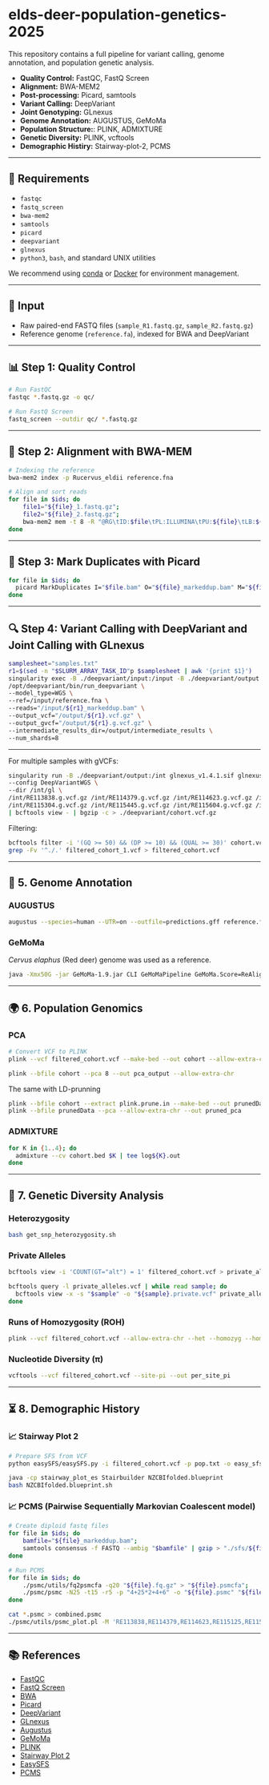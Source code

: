 # elds-deer-population-genetics-2025

This repository contains a full pipeline for variant calling, genome annotation, and population genetic analysis.

- **Quality Control:** FastQC, FastQ Screen  
- **Alignment:** BWA-MEM2  
- **Post-processing:** Picard, samtools  
- **Variant Calling:** DeepVariant  
- **Joint Genotyping:** GLnexus
- **Genome Annotation:** AUGUSTUS, GeMoMa
- **Population Structure:**: PLINK, ADMIXTURE
- **Genetic Diversity:** PLINK, vcftools
- **Demographic Histiry:** Stairway-plot-2, PCMS

---

## 🔧 Requirements

- `fastqc`
- `fastq_screen`
- `bwa-mem2`
- `samtools`
- `picard`
- `deepvariant`
- `glnexus`
- `python3`, `bash`, and standard UNIX utilities

We recommend using [conda](https://docs.conda.io/en/latest/) or [Docker](https://www.docker.com/) for environment management.

---

## 🧪 Input

- Raw paired-end FASTQ files (`sample_R1.fastq.gz`, `sample_R2.fastq.gz`)
- Reference genome (`reference.fa`), indexed for BWA and DeepVariant

---

## 📊 Step 1: Quality Control

```bash
# Run FastQC
fastqc *.fastq.gz -o qc/

# Run FastQ Screen
fastq_screen --outdir qc/ *.fastq.gz
````

---

## 🧬 Step 2: Alignment with BWA-MEM

```bash
# Indexing the reference
bwa-mem2 index -p Rucervus_eldii reference.fna

# Align and sort reads
for file in $ids; do
 	file1="${file}_1.fastq.gz";
 	file2="${file}_2.fastq.gz";
 	bwa-mem2 mem -t 8 -R "@RG\tID:$file\tPL:ILLUMINA\tPU:${file}\tLB:${file}\tSM:$file" .genome_bwa_index/Rucervus_eldii "$file1" "$file2" | samtools view -u - | samtools sort -@8 > "$file.bam";
done
```

---

## 🧹 Step 3: Mark Duplicates with Picard

```bash
for file in $ids; do
  picard MarkDuplicates I="$file.bam" O="${file}_markeddup.bam" M="${file}_metrics.txt";
done
```

---

## 🔍 Step 4: Variant Calling with DeepVariant and Joint Calling with GLnexus
  
```bash
samplesheet="samples.txt"
r1=$(sed -n "$SLURM_ARRAY_TASK_ID"p $samplesheet | awk '{print $1}')
singularity exec -B ./deepvariant/input:/input -B ./deepvariant/output:/output deepvariant.simg \
/opt/deepvariant/bin/run_deepvariant \
--model_type=WGS \
--ref=/input/reference.fna \
--reads="/input/${r1}_markeddup.bam" \
--output_vcf="/output/${r1}.vcf.gz" \
--output_gvcf="/output/${r1}.g.vcf.gz" \
--intermediate_results_dir=/output/intermediate_results \
--num_shards=8
```
---

For multiple samples with gVCFs:

```bash
singularity run -B ./deepvariant/output:/int glnexus_v1.4.1.sif glnexus_cli \
--config DeepVariantWGS \ 
--dir /int/gl \
/int/RE113838.g.vcf.gz /int/RE114379.g.vcf.gz /int/RE114623.g.vcf.gz /int/RE115125.g.vcf.gz \
/int/RE115304.g.vcf.gz /int/RE115445.g.vcf.gz /int/RE115604.g.vcf.gz /int/RE116077.g.vcf.gz \
| bcftools view - | bgzip -c > ./deepvariant/cohort.vcf.gz
```

Filtering:

```bash
bcftools filter -i '(GQ >= 50) && (DP >= 10) && (QUAL >= 30)' cohort.vcf -o filtered_cohort_1.vcf
grep -Fv '^./.' filtered_cohort_1.vcf > filtered_cohort.vcf
```

---

## 🧬 5. Genome Annotation

### AUGUSTUS

```bash
augustus --species=human --UTR=on --outfile=predictions.gff reference.fna
```

### GeMoMa

*Cervus elaphus* (Red deer) genome was used as a reference.

```bash
java -Xmx50G -jar GeMoMa-1.9.jar CLI GeMoMaPipeline GeMoMa.Score=ReAlign AnnotationFinalizer.r=NO restart=true o=true t=reference.fna a=./gemoma/CerEla.gff g=./gemoma/CerEla.fna outdir=output/
```

---

## 🌍 6. Population Genomics

### PCA

```bash
# Сonvert VCF to PLINK
plink --vcf filtered_cohort.vcf --make-bed --out cohort --allow-extra-chr

plink --bfile cohort --pca 8 --out pca_output --allow-extra-chr
```

The same with LD-prunning
```bash
plink --bfile cohort --extract plink.prune.in --make-bed --out prunedData --allow-extra-chr
plink --bfile prunedData --pca --allow-extra-chr --out pruned_pca
```

### ADMIXTURE

```bash
for K in {1..4}; do
  admixture --cv cohort.bed $K | tee log${K}.out
done
```
---

## 🧬 7. Genetic Diversity Analysis

### Heterozygosity

```bash
bash get_snp_heterozygosity.sh
```

### Private Alleles

```bash
bcftools view -i 'COUNT(GT="alt") = 1' filtered_cohort.vcf > private_alleles.vcf

bcftools query -l private_alleles.vcf | while read sample; do
  bcftools view -x -s "$sample" -o "${sample}.private.vcf" private_alleles.vcf
done
```

### Runs of Homozygosity (ROH)

```bash
plink --vcf filtered_cohort.vcf --allow-extra-chr --het --homozyg --homozyg-kb 1 --homozyg-snp 50 --out roh
```

### Nucleotide Diversity (π)

```bash
vcftools --vcf filtered_cohort.vcf --site-pi --out per_site_pi
```

---

## ⏳ 8. Demographic History

### 📈 Stairway Plot 2

```bash
# Prepare SFS from VCF
python easySFS/easySFS.py -i filtered_cohort.vcf -p pop.txt -o easy_sfs -a--proj 16

java -cp stairway_plot_es Stairbuilder NZCBIfolded.blueprint
bash NZCBIfolded.blueprint.sh 
```

### 📈 PCMS (Pairwise Sequentially Markovian Coalescent model)

```bash
# Create diploid fastq files
for file in $ids; do
 	bamfile="${file}_markeddup.bam";
 	samtools consensus -f FASTQ --ambig "$bamfile" | gzip > "./sfs/${file}.fq.gz"
done

# Run PCMS
for file in $ids; do
	./psmc/utils/fq2psmcfa -q20 "${file}.fq.gz" > "${file}.psmcfa";
	./psmc/psmc -N25 -t15 -r5 -p "4+25*2+4+6" -o "${file}.psmc" "${file}.psmcfa"
done

cat *.psmc > combined.psmc
./psmc/utils/psmc_plot.pl -M 'RE113838,RE114379,RE114623,RE115125,RE115304,RE115445,RE115604,RE116077' -g 5 -u 1.5e-08 -P "left top" all ./sfs/combined.psmc 
```
---

## 📚 References

* [FastQC](https://www.bioinformatics.babraham.ac.uk/projects/fastqc/)
* [FastQ Screen](https://www.bioinformatics.babraham.ac.uk/projects/fastq_screen/)
* [BWA](https://github.com/bwa-mem2/bwa-mem2)
* [Picard](https://broadinstitute.github.io/picard/)
* [DeepVariant](https://github.com/google/deepvariant)
* [GLnexus](https://github.com/dnanexus-rnd/GLnexus)
* [Augustus](https://github.com/Gaius-Augustus/Augustus)
* [GeMoMa](https://www.jstacs.de/index.php/GeMoMa)
* [PLINK](https://www.cog-genomics.org/plink/)
* [Stairway Plot 2](https://github.com/xiaoming-liu/stairway-plot-v2)
* [EasySFS](https://github.com/isaacovercast/easySFS)
* [PCMS](https://github.com/lh3/pcms)
